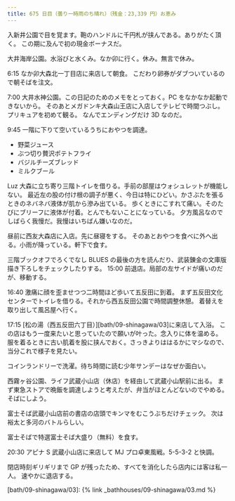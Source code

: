 ```yaml
---
title: 675 日目（曇り一時雨のち晴れ）（残金：23,339 円）お恵み
---
```


入新井公園で目を覚ます。鞄のハンドルに千円札が挟んである。ありがたく頂く。
この期に及んで初の現金ボーナスだ。

大井海岸公園。水浴びと水くみ。なか卯に行く。休み。無言で休み。

6:15 なか卯大森北一丁目店に来店して朝食。
こだわり卵券がダブついているので朝そばを注文。

7:00 大井水神公園。この日記のためのメモをとっておく。PC をなかなか起動できないから。
そのあとメガドンキ大森山王店に入店してテレビで時間つぶし。プリキュアを初めて観る。
なんでエンディングだけ 3D なのだ。

9:45 一階に下りて空いているうちにおやつを調達。

* 野菜ジュース
* ぶつ切り贅沢ポテトフライ
* バジルチーズブレッド
* ミルクブール

Luz 大森に立ち寄り三階トイレを借りる。手前の部屋はウォシュレットが機能しない。
最近左の股の付け根の調子が悪く、今日は特にひどい。かさぶたを張るときのネバネバ液体が肌から滲み出ている。
歩くときにこすれて痛い。そのたびにブリーフに液体が付着。とんでもないことになっている。
夕方風呂なのでしばらく我慢だ。我慢はいちばん嫌いなのだ。

昼前に西友大森店に入店。先に昼寝をする。
そのあとおやつを食べに外へ出る。小雨が降っている。軒下で食す。

三階ブックオフでろくでなし BLUES の最後の方を読んだり、武装錬金の文庫版描き下ろしをチェックしたりする。
15:00 前退店。局部の左サイドが痛いのだが、移動する。

16:40 激痛に顔を歪ませつつ二時間ほど歩いて五反田に到着。
まず五反田文化センターでトイレを借りる。それから西五反田公園で時間調整休憩。
着替えを取り出して風呂屋へ行く。

17:15 [松の湯（西五反田六丁目）][bath/09-shinagawa/03]に来店して入浴。
この店はもう一度来たいと思っていたので願いが叶った。念入りに体を温める。
服を着るときに古い肌着を股に挟んでおく。さっきよりははるかにマシなので、当分これで様子を見たい。

コインランドリーで洗濯。待ち時間に読む少年サンデーはなぜか面白い。

西霧ヶ谷公園、ライフ武蔵小山店（休店）を経由して武蔵小山駅前に出る。
まず東急ストアで晩飯を調達しようと考えたが、弁当がほとんどないのでやめる。
そばにしよう。

富士そば武蔵小山店前の書店の店頭でキンマをむこうぶちだけチェック。
次は裕太と多河のバトルらしい。

富士そばで特選富士そば大盛り（無料）を食す。

20:30 アピナ S 武蔵小山店に来店して MJ プロ卓東風戦。5-5-3-2 と快調。

閉店時刻ギリギリまで GP が残ったため、すべてを消化したら店内には客は私一人。
速やかに退店する。

[bath/09-shinagawa/03]: {% link _bathhouses/09-shinagawa/03.md %}

